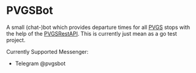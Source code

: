 # PVGSBot

A small (chat-)bot which provides departure times for all [PVGS](https://www.pvgs-salzwedel.de/netzkarte/) stops with the help of the [PVGSRestAPI](https://github.com/HannesHil/PVGSRestAPI).
This is currently just mean as a go test project.

Currently Supported Messenger:
- Telegram @pvgsbot
